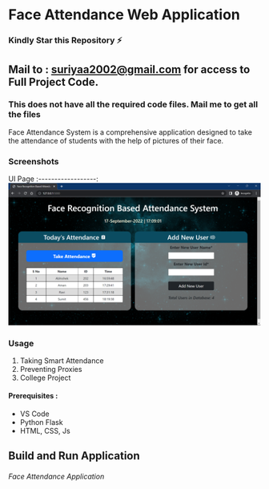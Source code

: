 # Face Attendance Web Application
### Kindly Star this Repository ⚡

## Mail to : suriyaa2002@gmail.com for access to Full Project Code.
### This does not have all the required code files. Mail me to get all the files

Face Attendance System is a comprehensive application designed to take the attendance of students with the help of pictures of their face. <br>

### Screenshots
UI Page 
:------------------:
![UI Page - screenshot](OP.png) 

### Usage
1. Taking Smart Attendance
2. Preventing Proxies
3. College Project

#### Prerequisites :
- VS Code
- Python Flask
- HTML, CSS, Js

## Build and Run Application

###### Face Attendance Application
